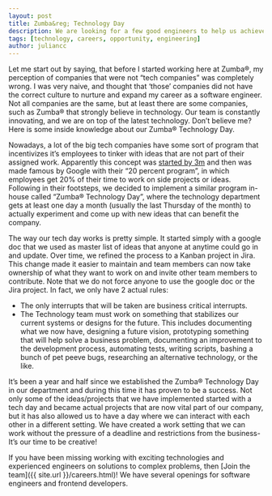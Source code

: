 ```yaml
---
layout: post
title: Zumba&reg; Technology Day
description: We are looking for a few good engineers to help us achieve our technical vision.
tags: [technology, careers, opportunity, engineering]
author: juliancc
---
```


Let me start out by saying, that before I started working here at Zumba&reg;, my perception of companies that were not “tech companies” was completely wrong. I was very naive, and thought that ‘those’ companies did not have the correct culture to nurture and expand my career as a software engineer. Not all companies are the same, but at least there are some companies, such as Zumba&reg; that strongly believe in technology. Our team is constantly innovating, and we are on top of the latest technology. Don’t believe me? Here is some inside knowledge about our Zumba&reg; Technology Day.

Nowadays, a lot of the big tech companies have some sort of program that incentivizes it’s employees to tinker with ideas that are not part of their assigned work. Apparently this concept was [started by 3m](http://www.fastcodesign.com/1663137/how-3m-gave-everyone-days-off-and-created-an-innovation-dynamo) and then was made famous by Google with their  “20 percent program”, in which employees get 20% of their time to work on side projects or ideas. Following in their footsteps, we decided to implement a similar program in-house called “Zumba&reg; Technology Day”, where the technology department gets at least one day a month (usually the last Thursday of the month) to actually experiment and come up with new ideas that can benefit the company.

The way our tech day works is pretty simple. It started simply with a google doc that we used as master list of ideas that anyone at anytime could go in and update. Over time, we refined the process to a Kanban project in Jira. This change made it easier to maintain and team members can now take ownership of what they want to work on and invite other team members to contribute. Note that we do not force anyone to use the google doc or the Jira project. In fact, we only have 2 actual rules:

* The only interrupts that will be taken are business critical interrupts.
* The Technology team must work on something that stabilizes our current systems or designs for the future. This includes documenting what we now have, designing a future vision, prototyping something that will help solve a business problem, documenting an improvement to the development process, automating tests, writing scripts, bashing a bunch of pet peeve bugs, researching an alternative technology,  or the like.

It’s been a year and half since we established the Zumba&reg; Technology Day in our department and during this time it has proven to be a success. Not only some of the ideas/projects that we have implemented started with a tech day and became actual projects that are now vital part of our company, but it has also allowed us to have a day where we can interact with each other in a different setting. We have created a work setting that we can work without the pressure of a deadline and restrictions from the business- It’s our time to be creative!

If you have been missing working with exciting technologies and experienced engineers on solutions to complex problems, then [Join the team]({{ site.url }}/careers.html)! We have several openings for software engineers and frontend developers.
